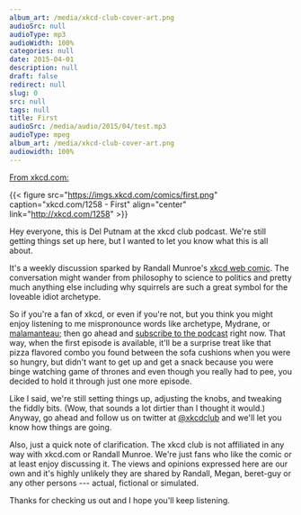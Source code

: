 ```yaml
---
album_art: /media/xkcd-club-cover-art.png
audioSrc: null
audioType: mp3
audioWidth: 100%
categories: null
date: 2015-04-01
description: null
draft: false
redirect: null
slug: 0
src: null
tags: null
title: First
audioSrc: /media/audio/2015/04/test.mp3
audioType: mpeg
album_art: /media/xkcd-club-cover-art.png
audiowidth: 100%
---
```


<a href="http://xkcd.com/1258/">From xkcd.com:</a>

{{< figure src="https://imgs.xkcd.com/comics/first.png" caption="xkcd.com/1258 - First" align="center" link="http://xkcd.com/1258" >}}

Hey everyone, this is Del Putnam at the xkcd club podcast. We're still getting things set up here, but I wanted to let you know what this is all about.

It's a weekly discussion sparked by Randall Munroe's [xkcd web comic](http://xkcd.com/). The conversation might wander from philosophy to science to politics and pretty much anything else including why squirrels are such a great  symbol for the loveable idiot archetype.

So if you're a fan of xkcd, or even if you're not, but you think you might enjoy listening to me mispronounce words like archetype, Mydrane, or [malamanteau](https://xkcd.com/739/); then go ahead and [subscribe to the podcast](http://feeds.feedburner.com/xkcdclub) right now.  That way, when the first episode is available, it'll be a surprise treat like that pizza flavored combo you found between the sofa cushions when you were so hungry, but didn't want to get up and get a snack because you were binge watching game of thrones and even though you really had to pee, you decided to hold it through just one more episode.

Like I said, we're still setting things up, adjusting the knobs, and tweaking the fiddly bits. (Wow, that sounds a lot dirtier than I thought it would.) Anyway, go ahead and follow us on twitter at [@xkcdclub](https://twitter.com) and we'll let you know how things are going.  

Also, just a quick note of clarification. The xkcd club is not affiliated in any way with xkcd.com or Randall Munroe. We're just fans who like the comic or at least enjoy discussing it. The views and opinions expressed here are our own and it's highly unlikely they are shared by Randall, Megan, beret-guy or any other persons --- actual, fictional or simulated.

Thanks for checking us out and I hope you'll keep listening.
